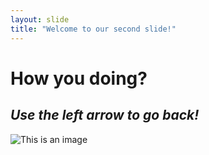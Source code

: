 ```yaml
---
layout: slide
title: "Welcome to our second slide!"
---
```

# **How you doing?**  
## *Use the left arrow to go back!*

![This is an image](https://myoctocat.com/assets/images/base-octocat.svg)